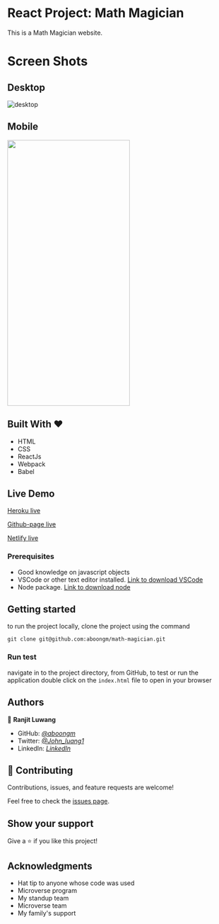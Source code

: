 # React Project: Math Magician

This is a Math Magician website.

# Screen Shots

## Desktop

![desktop](https://user-images.githubusercontent.com/49184579/166872209-504f5307-8620-4528-92df-dd9774c074b8.png)

## Mobile
<img src="https://user-images.githubusercontent.com/49184579/166872217-1ee9e5c3-f1c8-46f0-96bd-d0c90c6a3d9e.png" width="277" height="600">

## Built With &hearts;

- HTML
- CSS
- ReactJs
- Webpack
- Babel

## Live Demo

[Heroku live](https://math-magician-aboong1.herokuapp.com/)

[Github-page live](https://aboongm.github.io/math-magician/)

[Netlify live](https://math-magician-aboong.netlify.app/)

### Prerequisites

- Good knowledge on javascript objects
- VSCode or other text editor installed. [Link to download VSCode](https://code.visualstudio.com/download)
- Node package. [Link to download node](https://nodejs.org/en/download/)

## Getting started

to run the project locally, clone the project using the command

`git clone git@github.com:aboongm/math-magician.git`

### Run test

navigate in to the project directory, from GitHub,
to test or run the application double click on the `index.html` file to open in your browser

## Authors

👤 **Ranjit Luwang**

- GitHub: _[@aboongm](https://github.com/aboongm)_
- Twitter: _[@John_luang1](https://twitter.com/John_luang1)_
- LinkedIn: _[LinkedIn](https://www.linkedin.com/in/mayengbam-ranjit-luwang-31962418/)_

## 🤝 Contributing

Contributions, issues, and feature requests are welcome!

Feel free to check the [issues page](../../issues/).

## Show your support

Give a ⭐️ if you like this project!

## Acknowledgments

- Hat tip to anyone whose code was used
- Microverse program
- My standup team
- Microverse team
- My family's support
